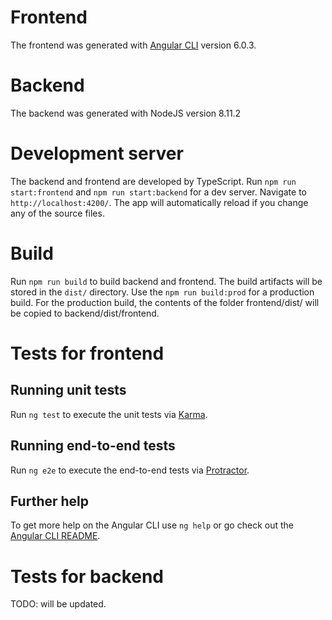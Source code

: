 # Frontend
The frontend was generated with [Angular CLI](https://github.com/angular/angular-cli) version 6.0.3.

# Backend
The backend was generated with NodeJS version 8.11.2

# Development server
The backend and frontend are developed by TypeScript.
Run `npm run start:frontend` and `npm run start:backend` for a dev server. Navigate to `http://localhost:4200/`. The app will automatically reload if you change any of the source files.

# Build
Run `npm run build` to build backend and frontend. The build artifacts will be stored in the `dist/` directory. Use the `npm run build:prod` for a production build. For the production build, the contents of the folder frontend/dist/ will be copied to backend/dist/frontend.

# Tests for frontend
## Running unit tests
Run `ng test` to execute the unit tests via [Karma](https://karma-runner.github.io).

## Running end-to-end tests

Run `ng e2e` to execute the end-to-end tests via [Protractor](http://www.protractortest.org/).

## Further help

To get more help on the Angular CLI use `ng help` or go check out the [Angular CLI README](https://github.com/angular/angular-cli/blob/master/README.md).

# Tests for backend
TODO: will be updated.